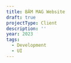 ```yaml
---
title: BÄM MAG Website
draft: true
projectType: Client
description: ''
year: 2023
tags:
  - Development
  - UI
---
```


